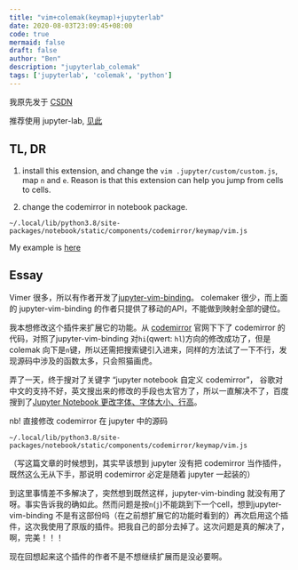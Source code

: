 ```yaml
---
title: "vim+colemak(keymap)+jupyterlab"
date: 2020-08-03T23:09:45+08:00
code: true
mermaid: false
draft: false
author: "Ben"
description: "jupyterlab_colemak"
tags: ['jupyterlab', 'colemak', 'python']
---
```


我原先发于 [CSDN](https://blog.csdn.net/BenSYZ)

推荐使用 jupyter-lab, [见此](https://blog.csdn.net/BenSYZ/article/details/107775517)
## TL, DR
1. install this extension, and change the `vim .jupyter/custom/custom.js`, map `n` and `e`. Reason is that this extension can help you jump from cells to cells.

2. change the codemirror in notebook package.
```
~/.local/lib/python3.8/site-packages/notebook/static/components/codemirror/keymap/vim.js
```
My example is [here](https://github.com/BenSYZ/jupyter-vim-binding-colemak/tree/master/colemak)
## Essay
Vimer 很多，所以有作者开发了[jupyter-vim-binding](jupyter-vim-binding)。
colemaker 很少，而上面的 jupyter-vim-binding 的作者只提供了移动的API，不能做到映射全部的键位。

我本想修改这个插件来扩展它的功能。从 [codemirror](https://codemirror.net/) 官网下下了 codemirror 的代码，对照了jupyter-vim-binding 对`hi`(qwert: `hl`)方向的修改成功了，但是 colemak 向下是`n`键，所以还需把搜索键引入进来，同样的方法试了一下不行，发现源码中涉及的函数太多，只会照猫画虎。


弄了一天，终于搜对了关键字 “jupyter notebook 自定义 codemirror”， 谷歌对中文的支持不好，英文搜出来的修改的手段也太官方了，所以一直解决不了，百度搜到了[Jupyter Notebook 更改字体、字体大小、行高](https://www.cnblogs.com/ZhangHT97/p/13336975.html)。

nb! 直接修改 codemirror 在 jupyter 中的源码

```
~/.local/lib/python3.8/site-packages/notebook/static/components/codemirror/keymap/vim.js
```

（写这篇文章的时候想到，其实早该想到 jupyter 没有把 codemirror 当作插件，既然这么无从下手，那说明 codemirror 必定是随着 jupyter 一起装的）

到这里事情差不多解决了，突然想到既然这样，jupyter-vim-binding 就没有用了呀。事实告诉我的确如此。然而问题是按`n`(`j`)不能跳到下一个cell，想到jupyter-vim-binding 不是有这部份吗（在之前想扩展它的功能时看到的）再次启用这个插件，这次我使用了原版的插件。把我自己的部分去掉了。这次问题是真的解决了，啊，完美！！！

现在回想起来这个插件的作者不是不想继续扩展而是没必要啊。
